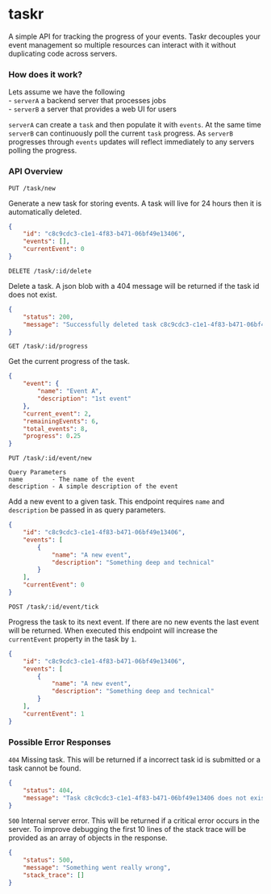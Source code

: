 taskr
=====

A simple API for tracking the progress of your events. Taskr decouples your event management
so multiple resources can interact with it without duplicating code across servers.

### How does it work?

Lets assume we have the following  
    - `serverA` a backend server that processes jobs  
    - `serverB` a server that provides a web UI for users
    
`serverA` can create a `task` and then populate it with `events`. At the same time `serverB` can continuously 
poll the current `task` progress. As `serverB` progresses through `events` updates will reflect immediately to
any servers polling the progress.

### API Overview

```
PUT /task/new
```

Generate a new task for storing events. A task will live for 24 hours then it is automatically deleted.

```json
{
    "id": "c8c9cdc3-c1e1-4f83-b471-06bf49e13406",
    "events": [],
    "currentEvent": 0
}
```

```
DELETE /task/:id/delete
```

Delete a task. A json blob with a 404 message will be returned if the task id does not exist.

```json
{
    "status": 200,
    "message": "Successfully deleted task c8c9cdc3-c1e1-4f83-b471-06bf49e13406"
}
```

```
GET /task/:id/progress
```

Get the current progress of the task.

```json
{
    "event": {
        "name": "Event A",
        "description": "1st event"
    },
    "current_event": 2,
    "remainingEvents": 6,
    "total_events": 8,
    "progress": 0.25
}
```

```
PUT /task/:id/event/new

Query Parameters
name        - The name of the event
description - A simple description of the event
```

Add a new event to a given task. This endpoint requires `name` and `description` be passed in as
query parameters.

```json
{
    "id": "c8c9cdc3-c1e1-4f83-b471-06bf49e13406",
    "events": [
        {
            "name": "A new event",
            "description": "Something deep and technical"
        }
    ],
    "currentEvent": 0
}
```

```
POST /task/:id/event/tick
```

Progress the task to its next event. If there are no new events the last event will be returned.
When executed this endpoint will increase the `currentEvent` property in the task by `1`.

```json
{
    "id": "c8c9cdc3-c1e1-4f83-b471-06bf49e13406",
    "events": [
        {
            "name": "A new event",
            "description": "Something deep and technical"
        }
    ],
    "currentEvent": 1
}
```

### Possible Error Responses

`404` Missing task. This will be returned if a incorrect task id is submitted or a task cannot be found.

```json
{
    "status": 404,
    "message": "Task c8c9cdc3-c1e1-4f83-b471-06bf49e13406 does not exist"
}
```

`500` Internal server error. This will be returned if a critical error occurs in the server. To improve debugging
the first 10 lines of the stack trace will be provided as an array of objects in the response.

```json
{
    "status": 500,
    "message": "Something went really wrong",
    "stack_trace": []
}
```
